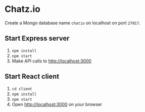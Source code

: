 # Chatz.io

Create a Mongo database name `chatio` on localhost on port `27017`.

## Start Express server

1. `npm install`
2. `npm start`
3. Make API calls to [http://localhost:3000](http://localhost:3000)

## Start React client

1. `cd client`
2. `npm install`
3. `npm start`
3. Open [http://localhost:3000](http://localhost:3000) on your browser